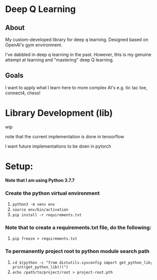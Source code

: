 # Deep Q Learning

## About
My custom-developed library for deep q learning. Designed based on OpenAI's gym environment.

I've dabbled in deep q learning in the past. However, this is my genuine attempt at learning and "mastering" deep Q learning.

## Goals
I want to apply what I learn here to more complex AI's e.g. tic tac toe, connect4, chess!

# Library Development (lib)
wip

note that the current implementation is done in tensorflow

I want future implementations to be doen in pytorch


# Setup:
**Note that I am using Python 3.7.7**

### Create the python virtual environment
1. ```python3 -m venv env```
2. ```source env/bin/activation```
3. ```pip install -r requirements.txt```

### Note that to create a requirements.txt file, do the following:
1. ```pip freeze > requirements.txt```

### To permanently project root to python module search path 

1. ```cd $(python -c "from distutils.sysconfig import get_python_lib; print(get_python_lib())")```
2. ```echo /path/to/project/root > project-root.pth```

